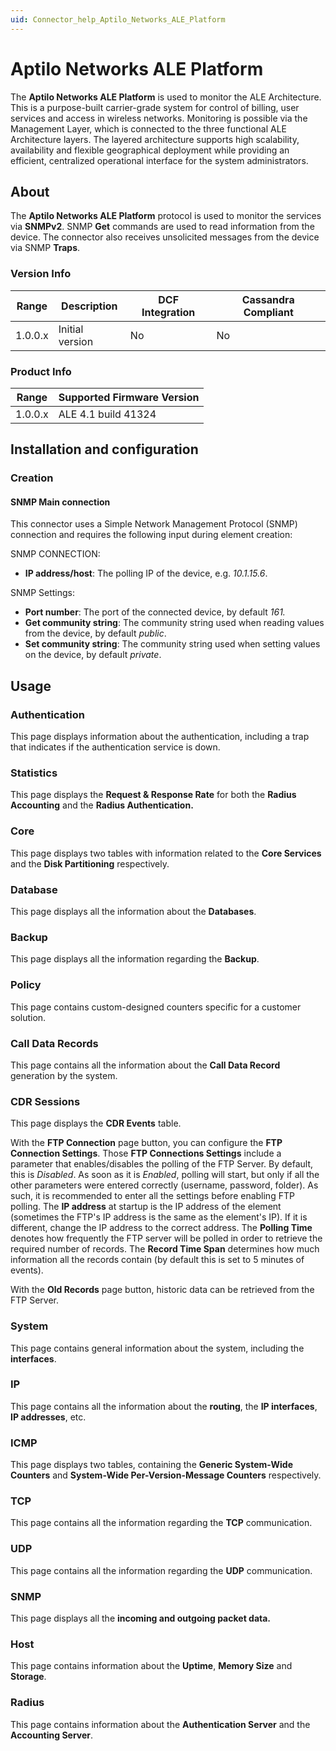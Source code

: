 ```yaml
---
uid: Connector_help_Aptilo_Networks_ALE_Platform
---
```


# Aptilo Networks ALE Platform

The **Aptilo Networks ALE Platform** is used to monitor the ALE Architecture. This is a purpose-built carrier-grade system for control of billing, user services and access in wireless networks. Monitoring is possible via the Management Layer, which is connected to the three functional ALE Architecture layers. The layered architecture supports high scalability, availability and flexible geographical deployment while providing an efficient, centralized operational interface for the system administrators.

## About

The **Aptilo Networks ALE Platform** protocol is used to monitor the services via **SNMPv2**. SNMP **Get** commands are used to read information from the device. The connector also receives unsolicited messages from the device via SNMP **Traps**.

### Version Info

| Range | Description | DCF Integration | Cassandra Compliant |
|------------------|-----------------|---------------------|-------------------------|
| 1.0.0.x          | Initial version | No                  | No                      |

### Product Info

| Range | Supported Firmware Version |
|------------------|-----------------------------|
| 1.0.0.x          | ALE 4.1 build 41324         |

## Installation and configuration

### Creation

#### SNMP Main connection

This connector uses a Simple Network Management Protocol (SNMP) connection and requires the following input during element creation:

SNMP CONNECTION:

- **IP address/host**: The polling IP of the device, e.g. *10.1.15.6*.

SNMP Settings:

- **Port number**: The port of the connected device, by default *161.*
- **Get community string**: The community string used when reading values from the device, by default *public*.
- **Set community string**: The community string used when setting values on the device, by default *private*.

## Usage

### Authentication

This page displays information about the authentication, including a trap that indicates if the authentication service is down.

### Statistics

This page displays the **Request & Response Rate** for both the **Radius Accounting** and the **Radius Authentication.**

### Core

This page displays two tables with information related to the **Core Services** and the **Disk Partitioning** respectively.

### Database

This page displays all the information about the **Databases**.

### Backup

This page displays all the information regarding the **Backup**.

### Policy

This page contains custom-designed counters specific for a customer solution.

### Call Data Records

This page contains all the information about the **Call Data Record** generation by the system.

### CDR Sessions

This page displays the **CDR Events** table.

With the **FTP Connection** page button, you can configure the **FTP Connection Settings**. Those **FTP Connections Settings** include a parameter that enables/disables the polling of the FTP Server. By default, this is *Disabled*. As soon as it is *Enabled*, polling will start, but only if all the other parameters were entered correctly (username, password, folder). As such, it is recommended to enter all the settings before enabling FTP polling. The **IP address** at startup is the IP address of the element (sometimes the FTP's IP address is the same as the element's IP). If it is different, change the IP address to the correct address. The **Polling Time** denotes how frequently the FTP server will be polled in order to retrieve the required number of records. The **Record Time Span** determines how much information all the records contain (by default this is set to 5 minutes of events).

With the **Old Records** page button, historic data can be retrieved from the FTP Server.

### System

This page contains general information about the system, including the **interfaces**.

### IP

This page contains all the information about the **routing**, the **IP interfaces**, **IP addresses**, etc.

### ICMP

This page displays two tables, containing the **Generic System-Wide Counters** and **System-Wide Per-Version-Message Counters** respectively.

### TCP

This page contains all the information regarding the **TCP** communication.

### UDP

This page contains all the information regarding the **UDP** communication.

### SNMP

This page displays all the **incoming and outgoing packet data.**

### Host

This page contains information about the **Uptime**, **Memory Size** and **Storage**.

### Radius

This page contains information about the **Authentication Server** and the **Accounting Server**.
